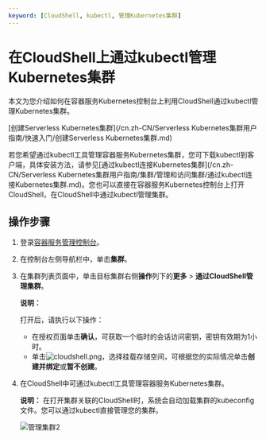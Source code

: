 ```yaml
---
keyword: [CloudShell, kubectl, 管理Kubernetes集群]
---
```


# 在CloudShell上通过kubectl管理Kubernetes集群

本文为您介绍如何在容器服务Kubernetes控制台上利用CloudShell通过kubectl管理Kubernetes集群。

[创建Serverless Kubernetes集群](/cn.zh-CN/Serverless Kubernetes集群用户指南/快速入门/创建Serverless Kubernetes集群.md)

若您希望通过kubectl工具管理容器服务Kubernetes集群，您可下载kubectl到客户端，具体安装方法，请参见[通过kubectl连接Kubernetes集群](/cn.zh-CN/Serverless Kubernetes集群用户指南/集群/管理和访问集群/通过kubectl连接Kubernetes集群.md)。您也可以直接在容器服务Kubernetes控制台上打开CloudShell，在CloudShell中通过kubectl管理集群。

## 操作步骤

1.  登录[容器服务管理控制台](https://cs.console.aliyun.com)。

2.  在控制台左侧导航栏中，单击**集群**。

3.  在集群列表页面中，单击目标集群右侧**操作**列下的**更多** \> **通过CloudShell管理集群**。

    **说明：**

    打开后，请执行以下操作：

    -   在授权页面单击**确认**，可获取一个临时的会话访问密钥，密钥有效期为1小时。
    -   单击![cloudshell.png](https://static-aliyun-doc.oss-accelerate.aliyuncs.com/assets/img/zh-CN/0475659951/p141958.png)，选择挂载存储空间，可根据您的实际情况单击**创建并绑定**或**暂不创建**。
4.  在CloudShell中可通过kubectl工具管理容器服务Kubernetes集群。

    **说明：** 在打开集群关联的CloudShell时，系统会自动加载集群的kubeconfig文件。您可以通过kubectl直接管理您的集群。

    ![管理集群2](https://static-aliyun-doc.oss-accelerate.aliyuncs.com/assets/img/zh-CN/0475659951/p34727.png)


